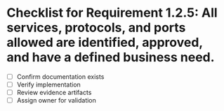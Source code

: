 # Checklist for Requirement 1.2.5: All services, protocols, and ports allowed are identified, approved, and have a defined business need.

- [ ] Confirm documentation exists
- [ ] Verify implementation
- [ ] Review evidence artifacts
- [ ] Assign owner for validation
